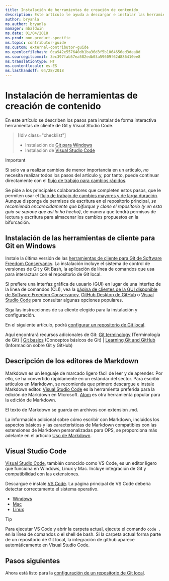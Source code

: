 ```yaml
---
title: Instalación de herramientas de creación de contenido
description: Este artículo le ayuda a descargar e instalar las herramientas de cliente que necesitará para Git y la edición de archivos de Markdown.
author: bryanla
ms.author: bryanla
manager: mbaldwin
ms.date: 01/04/2018
ms.prod: non-product-specific
ms.topic: contributor-guide
ms.custom: external-contributor-guide
ms.openlocfilehash: 0ca942e557640db1ba36d3f5b1064656ed3dea8d
ms.sourcegitcommit: 3ec397fab57ea582edb03a59609f62d886410ee8
ms.translationtype: HT
ms.contentlocale: es-ES
ms.lasthandoff: 04/28/2018
---
```

# <a name="install-content-authoring-tools"></a>Instalación de herramientas de creación de contenido

En este artículo se describen los pasos para instalar de forma interactiva herramientas de cliente de Git y Visual Studio Code.
> [!div class="checklist"]
> * Instalación de [Git para Windows](https://git-scm.com/download/win)
> * Instalación de [Visual Studio Code](https://code.visualstudio.com/)

>[!IMPORTANT]
> Si solo va a realizar cambios de menor importancia en un artículo, *no* necesita realizar todos los pasos del artículo y, por tanto, puede continuar directamente con el [flujo de trabajo para cambios rápidos](index.md#quick-edits-to-existing-documents).
>
> Se pide a los principales colaboradores que completen estos pasos, que le permiten usar el [flujo de trabajo de cambios mayores y de larga duración](how-to-write-workflows-major.md). Aunque disponga de permisos de escritura en el repositorio principal, *se recomienda encarecidamente que bifurque y clone el repositorio (y en esta guía se supone que así lo ha hecho)*, de manera que tendrá permisos de lectura y escritura para almacenar los cambios propuestos en la bifurcación.

## <a name="install-git-client-tools-on-windows"></a>Instalación de las herramientas de cliente para Git en Windows

 Instale la última versión de las [herramientas de cliente para Git de Software Freedom Conservancy](https://git-scm.com/download/). La instalación incluye el sistema de control de versiones de Git y Git Bash, la aplicación de línea de comandos que usa para interactuar con el repositorio de Git local.

Si prefiere una interfaz gráfica de usuario (GUI) en lugar de una interfaz de la línea de comandos (CLI), vea la [página de clientes de la GUI disponible de Software Freedom Conservancy](https://git-scm.com/downloads/guis), [GitHub Desktop de GitHub](https://desktop.github.com/) o [Visual Studio Code](https://www.visualstudio.com/products/code-vs.aspx) para consultar algunas opciones populares.

Siga las instrucciones de su cliente elegido para la instalación y configuración.

En el siguiente artículo, podrá [configurar un repositorio de Git local](get-started-setup-local.md).

   Aquí encontrará recursos adicionales de Git: [Git terminology](https://help.github.com/articles/github-glossary) (Terminología de Git) | [Git basics](https://git-scm.com/book/en/v2/Getting-Started-Git-Basics) (Conceptos básicos de Git) | [Learning Git and GitHub](https://help.github.com/articles/good-resources-for-learning-git-and-github/) (Información sobre Git y GitHub)

## <a name="understand-markdown-editors"></a>Descripción de los editores de Markdown

Markdown es un lenguaje de marcado ligero fácil de leer y de aprender. Por ello, se ha convertido rápidamente en un estándar del sector. Para escribir artículos en Markdown, se recomienda que primero descargue e instale Markdown editor.  [Visual Studio Code](https://code.visualstudio.com/) es la herramienta preferida para la edición de Markdown en Microsoft. [Atom](https://atom.io) es otra herramienta popular para la edición de Markdown.

El texto de Markdown se guarda en archivos con extensión .md.

La información adicional sobre cómo escribir con Markdown, incluidos los aspectos básicos y las características de Markdown compatibles con las extensiones de Markdown personalizadas para OPS, se proporciona más adelante en el artículo [Uso de Markdown](how-to-write-use-markdown.md).

## <a name="visual-studio-code"></a>Visual Studio Code

[Visual Studio Code](https://code.visualstudio.com/), también conocido como VS Code, es un editor ligero que funciona en Windows, Linux y Mac. Incluye integración de Git y compatibilidad con las extensiones.

Descargue e instale [VS Code](https://code.visualstudio.com/). La página principal de VS Code debería detectar correctamente el sistema operativo.

- [Windows](https://code.visualstudio.com/docs/setup/windows)
- [Mac](https://code.visualstudio.com/docs/setup/mac)
- [Linux](https://code.visualstudio.com/docs/setup/linux)

> [!TIP]
> Para ejecutar VS Code y abrir la carpeta actual, ejecute el comando `code .` en la línea de comandos o el shell de bash. Si la carpeta actual forma parte de un repositorio de Git local, la integración de github aparece automáticamente en Visual Studio Code.

## <a name="next-steps"></a>Pasos siguientes

Ahora está listo para la [configuración de un repositorio de Git local](get-started-setup-local.md).
